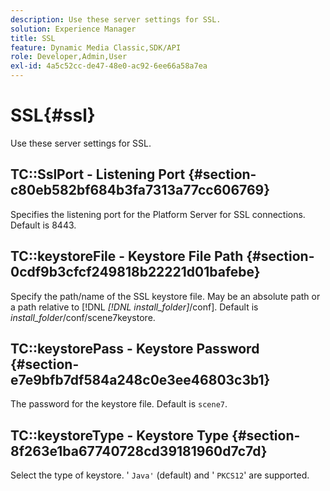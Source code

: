 ```yaml
---
description: Use these server settings for SSL.
solution: Experience Manager
title: SSL
feature: Dynamic Media Classic,SDK/API
role: Developer,Admin,User
exl-id: 4a5c52cc-de47-48e0-ac92-6ee66a58a7ea
---
```

# SSL{#ssl}

Use these server settings for SSL.

## TC::SslPort - Listening Port {#section-c80eb582bf684b3fa7313a77cc606769}

Specifies the listening port for the Platform Server for SSL connections. Default is 8443.

## TC::keystoreFile - Keystore File Path {#section-0cdf9b3cfcf249818b22221d01bafebe}

Specify the path/name of the SSL keystore file. May be an absolute path or a path relative to [!DNL *[!DNL install_folder]*/conf]. Default is *install_folder*/conf/scene7keystore.

## TC::keystorePass - Keystore Password {#section-e7e9bfb7df584a248c0e3ee46803c3b1}

The password for the keystore file. Default is `scene7`.

## TC::keystoreType - Keystore Type {#section-8f263e1ba67740728cd39181960d7c7d}

Select the type of keystore. ' `Java'` (default) and ' `PKCS12`' are supported.
